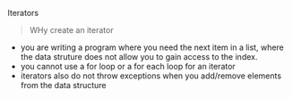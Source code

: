 Iterators

> WHy create an iterator

- you are writing a program where you need the next item in a list, where the data struture does not allow you to gain access to the index.
- you cannot use a for loop or a for each loop for an iterator
- iterators also do not throw exceptions when you add/remove elements from the data structure
